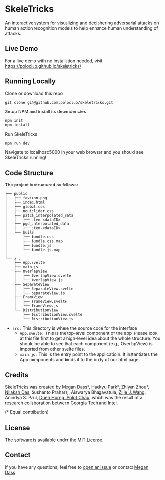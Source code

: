 # SkeleTricks
An interactive system for visualizing and deciphering adversarial attacks on human action recognition models to help enhance human understanding of attacks.

## Live Demo
For a live demo with no installation needed, visit https://poloclub.github.io/skeletricks/

## Running Locally
Clone or download this repo
```
git clone git@github.com:poloclub/skeletricks.git
```

Setup NPM and install its dependencies
```
npm init
npm install
```

Run SkeleTricks
```
npm run dev
```
Navigate to localhost:5000 in your web browser and you should see SkeleTricks running!

## Code Structure

The project is structured as follows:
```
├── public
│   ├── favicon.png
│   ├── index.html
│   ├── global.css
│   ├── nouislider.css
│   ├── patch_interpolated_data
│   │   ├── item-<dataID>
│   ├── pgd_interpolated_data
│   │   ├── item-<dataID>
│   └── build
│       ├── bundle.css
│       ├── bundle.css.map
│       ├── bundle.js
│       └── bundle.js.map
│
└── src
    ├── App.svelte
    ├── main.js
    ├── OverlapView
    │   ├── OverlapView.svelte
    │   └── OverlapView.js
    ├── SeparateView
    │   ├── SeparateView.svelte
    │   └── SeparateView.js
    ├── FrameView
    │   ├── FrameView.svelte
    │   └── FrameView.js
    └── DistributionView
        ├── DistributionView.svelte
        └── DistributionView.js
```
- ```src:``` This directory is where the source code for the interface
  - ```App.svelte:``` This is the top-level component of the app. Please look at this file first to get a high-level idea about the whole structure. You should be able to see that each component (e.g., OverlapView) is imported from other svelte files.
  - ```main.js:``` This is the entry point to the applicatioin. It instantiates the App components and binds it to the body of our html page.

## Credits
SkeleTricks was created by [Megan Dass*](http://megandass.me/), [Haekyu Park*](https://haekyu.com/), Zhiyan Zhou*, [Nilaksh Das](http://nilakshdas.com/), Sushanto Praharaj,  Aiswarya Bhagavatula, [Zijie J. Wang](https://zijie.wang/), Anindya S. Paul, [Duen Horng (Polo) Chau](https://www.cc.gatech.edu/~dchau/), which was the result of a research collaboration between Georgia Tech and Intel.

(* Equal contribution)

## License
The software is available under the [MIT License](https://github.com/poloclub/skeletricks/blob/main/LICENSE).

## Contact
If you have any questions, feel free to [open an issue](https://github.com/poloclub/skeletricks/issues/new/choose) or contact [Megan Dass](mailto:mdass3@gatech.edu).
